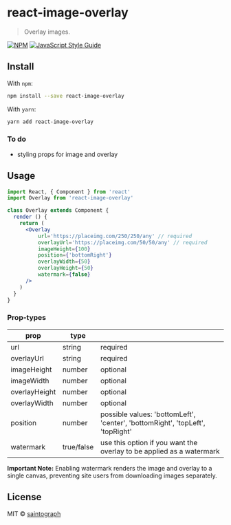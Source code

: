 # react-image-overlay

> Overlay images.

[![NPM](https://img.shields.io/npm/v/react-image-overlay.svg)](https://www.npmjs.com/package/react-image-overlay) [![JavaScript Style Guide](https://img.shields.io/badge/code_style-standard-brightgreen.svg)](https://standardjs.com)

## Install

With `npm`:

```bash
npm install --save react-image-overlay
```

With `yarn`:

```bash
yarn add react-image-overlay
```

### To do
* styling props for image and overlay

## Usage

```jsx
import React, { Component } from 'react'
import Overlay from 'react-image-overlay'

class Overlay extends Component {
  render () {
    return (
      <Overlay 
          url='https://placeimg.com/250/250/any' // required
          overlayUrl='https://placeimg.com/50/50/any' // required
          imageHeight={100}
          position={'bottomRight'}
          overlayWidth={50}
          overlayHeight={50}
          watermark={false}
      />
    )
  }
}
```

### Prop-types

| prop  |  type |   |
|---|---|---|
| url  | string  | required  |
|  overlayUrl |  string | required  |
| imageHeight  | number  |  optional |
| imageWidth  | number  |  optional |
| overlayHeight  | number  |  optional |
| overlayWidth  | number  |  optional |
| position  | number  |  possible values: 'bottomLeft', 'center', 'bottomRight', 'topLeft', 'topRight' |
| watermark  | true/false  |  use this option if you want the overlay to be applied as a watermark |

**Important Note:** Enabling watermark renders the image and overlay to a single canvas, preventing site users from downloading images separately.

## License

MIT © [saintograph](https://github.com/saintograph)
